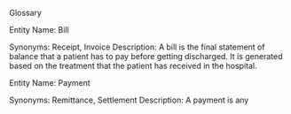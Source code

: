 Glossary

Entity Name: Bill

Synonyms: Receipt, Invoice
Description: A bill is the final statement of balance that a patient has to pay before getting discharged. It is generated based on the treatment that the patient has received in the hospital.

Entity Name: Payment

Synonyms: Remittance, Settlement
Description: A payment is any 
